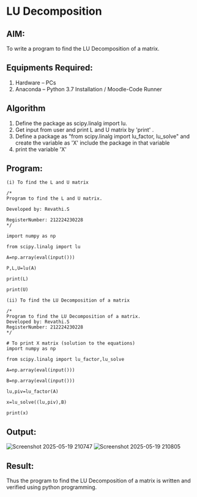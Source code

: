 # LU Decomposition 

## AIM:
To write a program to find the LU Decomposition of a matrix.

## Equipments Required:
1. Hardware – PCs
2. Anaconda – Python 3.7 Installation / Moodle-Code Runner

## Algorithm
1. Define the package as scipy.linalg import lu.
2. Get input from user and print L and U matrix by 'print' . 
3. Define a package as "from scipy.linalg import lu_factor, lu_solve" and create the variable as 'X' include the package in that variable 
4. print the variable 'X'


## Program:
```
(i) To find the L and U matrix
```
```
/*
Program to find the L and U matrix.

Developed by: Revathi.S

RegisterNumber: 212224230228
*/
```
```
import numpy as np

from scipy.linalg import lu

A=np.array(eval(input()))

P,L,U=lu(A)

print(L)

print(U)
```
```
(ii) To find the LU Decomposition of a matrix
```
```
/*
Program to find the LU Decomposition of a matrix.
Developed by: Revathi.S
RegisterNumber: 212224230228
*/
```
```
# To print X matrix (solution to the equations)
import numpy as np

from scipy.linalg import lu_factor,lu_solve

A=np.array(eval(input()))

B=np.array(eval(input()))

lu,piv=lu_factor(A)

x=lu_solve((lu,piv),B)

print(x)
```


## Output:
![Screenshot 2025-05-19 210747](https://github.com/user-attachments/assets/9c318558-1d99-470a-96c9-89406beb699f)
![Screenshot 2025-05-19 210805](https://github.com/user-attachments/assets/a789cab3-fdc9-4801-98a8-f75263d76821)





## Result:
Thus the program to find the LU Decomposition of a matrix is written and verified using python programming.

